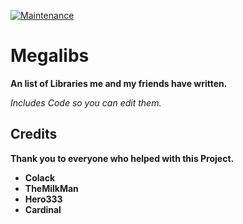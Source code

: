 [![Maintenance](https://img.shields.io/badge/Maintained%3F-no-red.svg)](https://bitbucket.org/lbesson/ansi-colors)

# Megalibs

**An list of Libraries me and my friends have written.**

*Includes Code so you can edit them.*


## Credits

**Thank you to everyone who helped with this Project.**

- **Colack**
- **TheMilkMan**
- **Hero333**
- **Cardinal**
